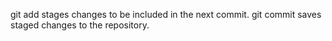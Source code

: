 git add stages changes to be included in the next commit. git commit saves staged changes to the repository.
